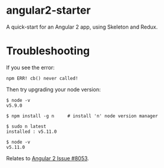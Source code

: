 # angular2-starter
A quick-start for an Angular 2 app, using Skeleton and Redux.

# Troubleshooting

If you see the error:

```
npm ERR! cb() never called!
```

Then try upgrading your node version:


```
$ node -v 
v5.9.0

$ npm install -g n     # install 'n' node version manager

$ sudo n latest
installed : v5.11.0

$ node -v
v5.11.0
```

Relates to [Angular 2 Issue #8053](https://github.com/angular/angular/issues/8053).